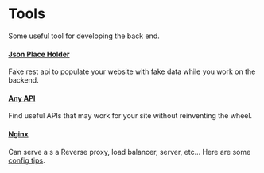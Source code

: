 # Tools
Some useful tool for developing the back end.

#### [Json Place Holder](https://jsonplaceholder.typicode.com/)
Fake rest api to populate your website with fake data while you work on the backend. 
#### [Any API](https://any-api.com/)
Find useful APIs that may work for your site without reinventing the wheel.
#### [Nginx](https://nginx.org/en/docs/)
Can serve a s a Reverse proxy, load balancer, server, etc... Here are some [config tips](https://www.linode.com/docs/guides/how-to-configure-nginx/). 